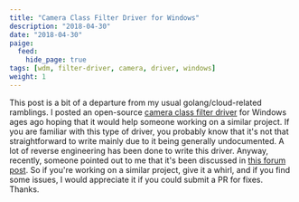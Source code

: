 ```yaml
---
title: "Camera Class Filter Driver for Windows"
description: "2018-04-30"
date: "2018-04-30"
paige:
  feed:
    hide_page: true
tags: [wdm, filter-driver, camera, driver, windows]
weight: 1
---
```


This post is a bit of a departure from my usual golang/cloud-related ramblings. I posted an open-source [camera class filter driver](https://github.com/flowerinthenight/windows-camera-class-filter-driver) for Windows ages ago hoping that it would help someone working on a similar project. If you are familiar with this type of driver, you probably know that it's not that straightforward to write mainly due to it being generally undocumented. A lot of reverse engineering has been done to write this driver. Anyway, recently, someone pointed out to me that it's been discussed in [this forum post](https://www.osronline.com/showthread.cfm?link=288736). So if you're working on a similar project, give it a whirl, and if you find some issues, I would appreciate it if you could submit a PR for fixes. Thanks.

<br>
